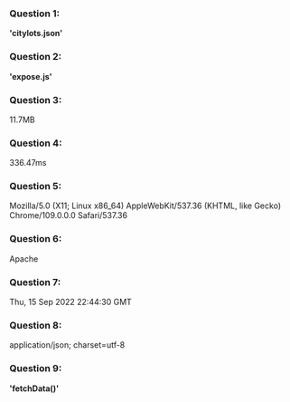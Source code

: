 ### Question 1:
**'citylots.json'**
### Question 2:
**'expose.js'**
### Question 3:
11.7MB
### Question 4:
336.47ms
### Question 5:
Mozilla/5.0 (X11; Linux x86_64) AppleWebKit/537.36 (KHTML, like Gecko) Chrome/109.0.0.0 Safari/537.36
### Question 6:
Apache
### Question 7:
Thu, 15 Sep 2022 22:44:30 GMT
### Question 8:
application/json; charset=utf-8
### Question 9:
**'fetchData()'**